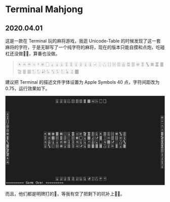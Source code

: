 # Terminal Mahjong

## 2020.04.01

这是一款在 Terminal 玩的麻将游戏，我逛 Unicode-Table 的时候发现了这一套麻将的字符，于是无聊写了一个纯字符的麻将，现在的版本只能自摸和点炮，吃碰杠还没做🤦🏻，算番也没做。

> 🀀 🀁 🀂 🀃 🀄 🀅 🀆 
> 🀇 🀈 🀉 🀊 🀋 🀌 🀍 🀎 🀏 
> 🀐 🀑 🀒 🀓 🀔 🀕 🀖 🀗 🀘 
> 🀙 🀚 🀛 🀜 🀝 🀞 🀟 🀠 🀡 
> 🀢 🀣 🀤 🀥 🀦 🀧 🀨 🀩 🀪 
> 🀫

建议把 Terminal 的描述文件字体设置为 Apple Symbols 40 点，字符间距改为 0.75，运行效果如下。

![01](README.assets/01.png)

而且，他们都是明牌打的🌚，等我有空了把剩下的坑补上🤦🏻。
